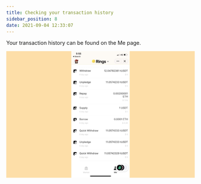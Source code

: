 ```yaml
---
title: Checking your transaction history
sidebar_position: 8
date: 2021-09-04 12:33:07
---
```


Your transaction history can be found on the Me page.

![](../assets/history.jpg)